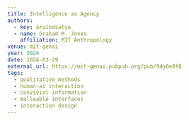 ```yaml
---
title: Intelligence as Agency
authors:
  - key: arvindsatya
  - name: Graham M. Jones
    affiliation: MIT Anthropology
venue: mit-genai
year: 2024
date: 2024-03-29
external_url: https://mit-genai.pubpub.org/pub/94y6e0f8
tags:
  - qualitative methods
  - human-ai interaction
  - convivial information
  - malleable interfaces
  - interaction design
---
```

